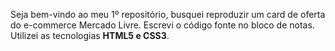 Seja bem-vindo ao meu 1º repositório, busquei reproduzir um card de oferta do e-commerce Mercado Livre.
Escrevi o código fonte no bloco de notas.
Utilizei as tecnologias <strong>HTML5 e CSS3</strong>.
